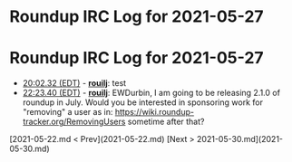 # Roundup IRC Log for 2021-05-27 #
# Roundup IRC Log for 2021-05-27
* <a href="#20:02.32" id="20:02.32">20:02.32 (EDT)</a> - __[rouilj](https://github.com/rouilj)__: test
* <a href="#22:23.40" id="22:23.40">22:23.40 (EDT)</a> - __[rouilj](https://github.com/rouilj)__: EWDurbin, I am going to be releasing 2.1.0 of roundup in July. Would you be interested in sponsoring work for "removing" a user as in: <https://wiki.roundup-tracker.org/RemovingUsers> sometime after that?

<div class="inpage-footer">
[2021-05-22.md < Prev](2021-05-22.md)
[Next > 2021-05-30.md](2021-05-30.md)
</div>
